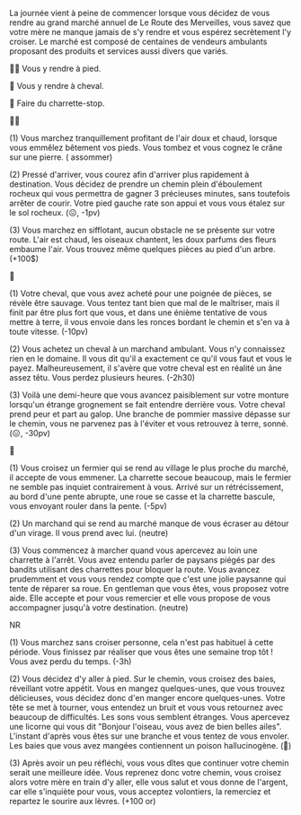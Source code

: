 La journée vient à peine de commencer lorsque vous décidez de vous rendre au grand marché annuel de Le Route des Merveilles, vous savez que votre mère ne manque jamais de s'y rendre et vous espérez secrètement l'y croiser. Le marché est composé de centaines de vendeurs ambulants proposant des produits et services aussi divers que variés. 

🚶‍♂️ Vous y rendre à pied.

🐴 Vous y rendre à cheval.

🚜 Faire du charrette-stop.


🚶‍♂️

(1) Vous marchez tranquillement profitant de l'air doux et chaud, lorsque vous emmêlez bêtement vos pieds. Vous tombez et vous cognez le crâne sur une pierre.
( assommer)

(2) Pressé d'arriver, vous courez afin d'arriver plus rapidement à destination. Vous décidez de prendre un chemin plein d'éboulement rocheux qui vous permettra de gagner 3 précieuses minutes, sans toutefois arrêter de courir. Votre pied gauche rate son appui et vous vous étalez sur le sol rocheux.
(😖, -1pv)

(3) Vous marchez en sifflotant, aucun obstacle ne se présente sur votre route. L'air est chaud, les oiseaux chantent, les doux parfums des fleurs embaume l'air. Vous trouvez même quelques pièces au pied d'un arbre.
(+100$)


🐴

(1) Votre cheval, que vous avez acheté pour une poignée de pièces, se révèle être sauvage. Vous tentez tant bien que mal de le maîtriser, mais il finit par être plus fort que vous, et dans une énième tentative de vous mettre à terre, il vous envoie dans les ronces bordant le chemin et s'en va à toute vitesse.
(-10pv)

(2) Vous achetez un cheval à un marchand ambulant. Vous n'y connaissez rien en le domaine. Il vous dit qu'il a exactement ce qu'il vous faut et vous le payez. Malheureusement, il s'avère que votre cheval est en réalité un âne assez têtu. Vous perdez plusieurs heures.
(-2h30)

(3) Voilà une demi-heure que vous avancez paisiblement sur votre monture lorsqu'un étrange grognement se fait entendre derrière vous. Votre cheval prend peur et part au galop. Une branche de pommier massive dépasse sur le chemin, vous ne parvenez pas à l'éviter et vous retrouvez à terre, sonné.
(😖, -30pv)


🚜

(1) Vous croisez un fermier qui se rend au village le plus proche du marché, il accepte de vous emmener. La charrette secoue beaucoup, mais le fermier ne semble pas inquiet contrairement à vous. Arrivé sur un rétrécissement, au bord d'une pente abrupte, une roue se casse et la charrette bascule, vous envoyant rouler dans la pente.
(-5pv)

(2) Un marchand qui se rend au marché manque de vous écraser au détour d'un virage. Il vous prend avec lui.
(neutre)

(3) Vous commencez à marcher quand vous apercevez au loin une charrette à l'arrêt. Vous avez entendu parler de paysans piégés par des bandits utilisant des charrettes pour bloquer la route. Vous avancez prudemment et vous vous rendez compte que c'est une jolie paysanne qui tente de réparer sa roue. En gentleman que vous êtes, vous proposez votre aide. Elle accepte et pour vous remercier et elle vous propose de vous accompagner jusqu'à votre destination.
(neutre)

NR

(1) Vous marchez sans croiser personne, cela n'est pas habituel à cette période. Vous finissez par réaliser que vous êtes une semaine trop tôt ! Vous avez perdu du temps.
(-3h)

(2) Vous décidez d'y aller à pied. Sur le chemin, vous croisez des baies, réveillant votre appétit. Vous en mangez quelques-unes, que vous trouvez délicieuses, vous décidez donc d'en manger encore quelques-unes. Votre tête se met à tourner, vous entendez un bruit et vous vous retournez avec beaucoup de difficultés. Les sons vous semblent étranges. Vous apercevez une licorne qui vous dit "Bonjour l'oiseau, vous avez de bien belles ailes". L'instant d'après vous êtes sur une branche et vous tentez de vous envoler. Les baies que vous avez mangées contiennent un poison hallucinogène.
(🤢)

(3) Après avoir un peu réfléchi, vous vous dîtes que continuer votre chemin serait une meilleure idée. Vous reprenez donc votre chemin, vous croisez alors votre mère en train d'y aller, elle vous salut et vous donne de l'argent, car elle s'inquiète pour vous, vous acceptez volontiers, la remerciez et repartez le sourire aux lèvres. (+100 or)
